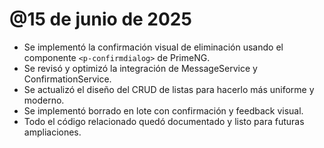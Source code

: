 # @15 de junio de 2025

- Se implementó la confirmación visual de eliminación usando el componente `<p-confirmdialog>` de PrimeNG.
- Se revisó y optimizó la integración de MessageService y ConfirmationService.
- Se actualizó el diseño del CRUD de listas para hacerlo más uniforme y moderno.
- Se implementó borrado en lote con confirmación y feedback visual.
- Todo el código relacionado quedó documentado y listo para futuras ampliaciones.